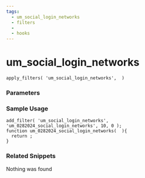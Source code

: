 ```yaml
---
tags: 
  - um_social_login_networks
  - filters
  - 
  - hooks
---
```

# um\_social\_login\_networks

``` php:no-line-numbers
apply_filters( 'um_social_login_networks',  )
```
<div class='hook-sep'></div>

### Parameters

<div class='hook-sep'></div>



### Sample Usage

``` php:no-line-numbers
add_filter( 'um_social_login_networks', 'um_0282024_social_login_networks', 10, 0 );
function um_0282024_social_login_networks(  ){
  return ;
}
```
<div class='hook-sep'></div>



### Related Snippets

Nothing was found

